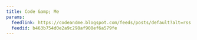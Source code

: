 ```yaml
---
title: Code &amp; Me
params:
  feedlink: https://codeandme.blogspot.com/feeds/posts/default?alt=rss
  feedid: b463b754d0e2a9c298af908ef6a579fe
---
```

